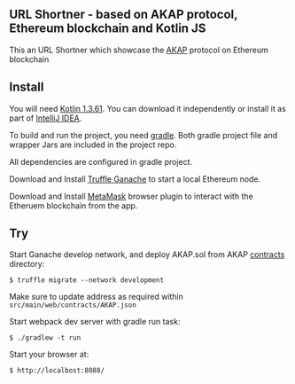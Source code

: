 ## URL Shortner - based on AKAP protocol, Ethereum blockchain and Kotlin JS

This an URL Shortner which showcase the [AKAP](https://akap.me) protocol on Ethereum blockchain

## Install

You will need [Kotlin 1.3.61](https://github.com/JetBrains/kotlin/releases/tag/v1.3.61). You can download it independently
or install it as part of [IntelliJ IDEA](https://www.jetbrains.com/idea/).

To build and run the project, you need [gradle](https://gradle.org/downloads). Both gradle project file and wrapper Jars
are included in the project repo.

All dependencies are configured in gradle project. 

Download and Install [Truffle Ganache](https://www.trufflesuite.com/ganache) to start a local Ethereum node.

Download and Install [MetaMask](https://www.metamask.io) browser plugin to interact with the Etheruem blockchain from the app.

## Try

Start Ganache develop network, and deploy AKAP.sol from AKAP [contracts](https://github.com/cfelde/AKAP/tree/master/contracts) directory:

    $ truffle migrate --network development 

Make sure to update address as required within `src/main/web/contracts/AKAP.json`

Start webpack dev server with gradle run task:

    $ ./gradlew -t run

Start your browser at:

    $ http://localbost:8088/


